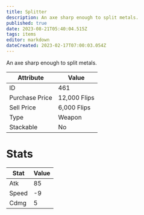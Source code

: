 ```yaml
---
title: Splitter
description: An axe sharp enough to split metals.
published: true
date: 2023-08-21T05:40:04.515Z
tags: items
editor: markdown
dateCreated: 2023-02-17T07:00:03.054Z
---
```


An axe sharp enough to split metals.

|Attribute|Value|
|-|-|
|ID|461|
|Purchase Price|12,000 Flips|
|Sell Price|6,000 Flips|
|Type|Weapon|
|Stackable|No|

# Stats
|Stat|Value|
|-|-|
|Atk|85|
|Speed|-9|
|Cdmg|5|
